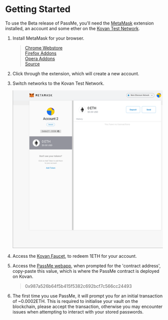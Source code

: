 # Getting Started

To use the Beta release of PassMe, you'll need the [MetaMask][metamask] extension installed, an account and some ether on the [Kovan Test Network][kovan].

1. Install MetaMask for your browser.

	> [Chrome Webstore](https://chrome.google.com/webstore/detail/metamask/nkbihfbeogaeaoehlefnkodbefgpgknn)  
	> [Firefox Addons](https://addons.mozilla.org/en-US/firefox/addon/ether-metamask/)  
	> [Opera Addons](https://addons.opera.com/en/extensions/details/metamask/)  
	> [Source](https://github.com/MetaMask/metamask-extension)  

2. Click through the extension, which will create a new account.

3. Switch networks to the Kovan Test Network.

	![Switching Networks GIF](../pub/start-networks.gif)

4. Access the [Kovan Faucet][faucet], to redeem 1ETH for your account.

5. Access the [PassMe webapp][passme], when prompted for the 'contract address', copy-paste this value, which is where the
   PassMe contract is deployed on Kovan.

	> 0x987a526b64f5b415f5382c692bcf7c566cc24493

6. The first time you use PassMe, it will prompt you for an initial transaction of ~0.0002ETH. This is required to initialise
   your vault on the blockchain, please accept the transaction, otherwise you may encounter issues when attempting to interact with
   your stored passwords.


[faucet]: https://faucet.kovan.network/
[kovan]: https://kovan-testnet.github.io/website/
[metamask]: https://metamask.io/ 
[passme]: ../demos/web/


